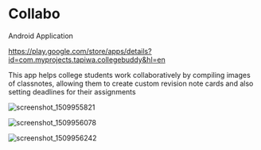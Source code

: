 # Collabo
Android Application

https://play.google.com/store/apps/details?id=com.myprojects.tapiwa.collegebuddy&hl=en

This app helps college students work collaboratively by compiling images of classnotes, allowing them to create custom revision note cards and also setting deadlines for their assignments

![screenshot_1509955821](https://user-images.githubusercontent.com/20831683/32431121-bd1069a8-c297-11e7-981a-818a855c79e7.png)

![screenshot_1509956078](https://user-images.githubusercontent.com/20831683/32431232-4a89aae2-c298-11e7-9b5e-5b5386b675ab.png)

![screenshot_1509956242](https://user-images.githubusercontent.com/20831683/32431317-a9cede32-c298-11e7-8496-33af38b5c894.png)
